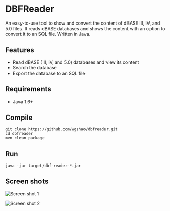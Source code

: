 DBFReader
=========

An easy-to-use tool to show and convert the content of dBASE III, IV, and 5.0 files. It reads dBASE databases and shows the content with an option to convert it to an SQL file. Written in Java.

Features
--------

* Read dBASE (III, IV, and 5.0) databases and view its content
* Search the database
* Export the database to an SQL file

Requirements
------------

* Java 1.6+

Compile
--------

```shell
git clone https://github.com/wgzhao/dbfreader.git
cd dbfreader
mvn clean package
```

Run
----
```shell
java -jar target/dbf-reader-*.jar
```

Screen shots
------------

![Screen shot 1](https://raw.github.com/wgzhao/DBFReader/master/ScreenShot1.png "Screen shot 1")

![Screen shot 2](https://raw.github.com/wgzhao/DBFReader/master/ScreenShot2.png "Screen shot 2")
